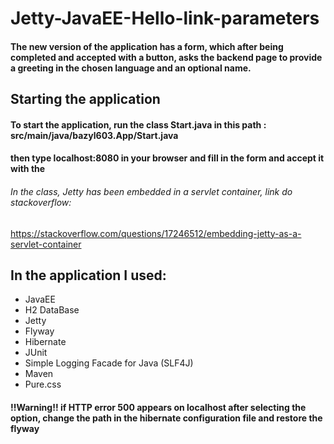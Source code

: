 # Jetty-JavaEE-Hello-link-parameters
#### The new version of the application has a form, which after being completed and accepted with a button, asks the backend page to provide a greeting in the chosen language and an optional name.


## Starting the application
#### To start the application, run the class Start.java in this path : src/main/java/bazyl603.App/Start.java
#### then type localhost:8080 in your browser and fill in the form and accept it with the
###### In the class, Jetty has been embedded in a servlet container, link do stackoverflow:
https://stackoverflow.com/questions/17246512/embedding-jetty-as-a-servlet-container
## In the application I used:
* JavaEE  
* H2 DataBase  
* Jetty  
* Flyway  
* Hibernate
* JUnit
* Simple Logging Facade for Java (SLF4J)
* Maven
* Pure.css

#### !!Warning!! if HTTP error 500 appears on localhost after selecting the option, change the path in the hibernate configuration file and restore the flyway



